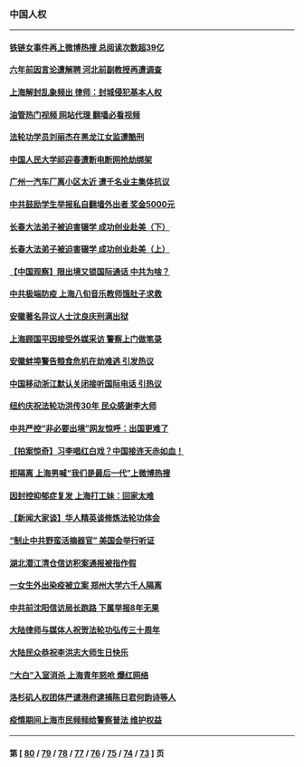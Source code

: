 ### 中国人权
---
#### [铁链女事件再上微博热搜 总阅读次数超39亿](../../pages/ncid278/n13742497.md?05221645) 
#### [六年前因言论遭解聘 河北前副教授再遭调查](../../pages/ncid278/n13742115.md?05221645) 
#### [上海解封乱象频出 律师：封城侵犯基本人权](../../pages/ncid278/n13741824.md?05221645) 
#### [油管热门视频 网站代理 翻墙必看视频](http://209.222.30.114:81/youtube.html?05221645)
#### [法轮功学员刘丽杰在黑龙江女监遭酷刑](../../pages/ncid278/n13740915.md?05221645) 
#### [中国人民大学祁迎春遭断电断网抢劫绑架](../../pages/ncid278/n13730164.md?05221645) 
#### [广州一汽车厂离小区太近 遭千名业主集体抗议](../../pages/ncid278/n13739826.md?05221645) 
#### [中共鼓励学生举报私自翻墙外出者 奖金5000元](../../pages/ncid278/n13739345.md?05221645) 
#### [长春大法弟子被迫害辍学 成功创业赴美（下）](../../pages/ncid278/n13738692.md?05221645) 
#### [长春大法弟子被迫害辍学 成功创业赴美（上）](../../pages/ncid278/n13738681.md?05221645) 
#### [【中国观察】限出境又锁国际通话 中共为啥？](../../pages/ncid278/n13738584.md?05221645) 
#### [中共极端防疫 上海八旬音乐教师饿肚子求救](../../pages/ncid278/n13738037.md?05221645) 
#### [安徽著名异议人士沈良庆刑满出狱](../../pages/ncid278/n13738035.md?05221645) 
#### [上海顾国平因接受外媒采访 警察上门做笔录](../../pages/ncid278/n13736303.md?05221645) 
#### [安徽蚌埠警告粮食危机在劫难逃 引发热议](../../pages/ncid278/n13736542.md?05221645) 
#### [中国移动浙江默认关闭接听国际电话 引热议](../../pages/ncid278/n13736295.md?05221645) 
#### [纽约庆祝法轮功洪传30年 民众感谢李大师](../../pages/ncid278/n13736244.md?05221645) 
#### [中共严控“非必要出境”网友惊呼：出国更难了](../../pages/ncid278/n13735911.md?05221645) 
#### [【拍案惊奇】习李唱红白戏？中国接连天赤如血！](../../pages/ncid278/n13735819.md?05221645) 
#### [拒隔离 上海男喊“我们是最后一代”上微博热搜](../../pages/ncid278/n13735808.md?05221645) 
#### [因封控抑郁症复发 上海打工妹：回家太难](../../pages/ncid278/n13735860.md?05221645) 
#### [【新闻大家谈】华人精英谈修炼法轮功体会](../../pages/ncid278/n13735765.md?05221645) 
#### [“制止中共野蛮活摘器官” 美国会举行听证](../../pages/ncid278/n13735831.md?05221645) 
#### [湖北潜江清仓信访积案通报被指作假](../../pages/ncid278/n13735260.md?05221645) 
#### [一女生外出染疫被立案 郑州大学六千人隔离](../../pages/ncid278/n13735283.md?05221645) 
#### [中共前沈阳信访局长跑路 下属举报8年无果](../../pages/ncid278/n13734994.md?05221645) 
#### [大陆律师与媒体人祝贺法轮功弘传三十周年](../../pages/ncid278/n13735062.md?05221645) 
#### [大陆民众恭祝李洪志大师生日快乐](../../pages/ncid278/n13734810.md?05221645) 
#### [“大白”入室消杀 上海青年怒呛 爆红网络](../../pages/ncid278/n13734703.md?05221645) 
#### [洛杉矶人权团体严谴港府逮捕陈日君何韵诗等人](../../pages/ncid278/n13734767.md?05221645) 
#### [疫情期间上海市民频频给警察普法 维护权益](../../pages/ncid278/n13734139.md?05221645) 

---
#### 第 [ [80](./80.md?05221645) / [79](./79.md?05221645) / [78](./78.md?05221645) / [77](./77.md?05221645) / [76](./76.md?05221645) / [75](./75.md?05221645) / [74](./74.md?05221645) / [73](./73.md?05221645) ] 页
